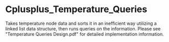 # Cplusplus_Temperature_Queries
Takes temperature node data and sorts it in an inefficient way utilizing a linked list data structure, then runs queries on the information. Please see "Temperature Queries Design.pdf" for detailed implementation information.
